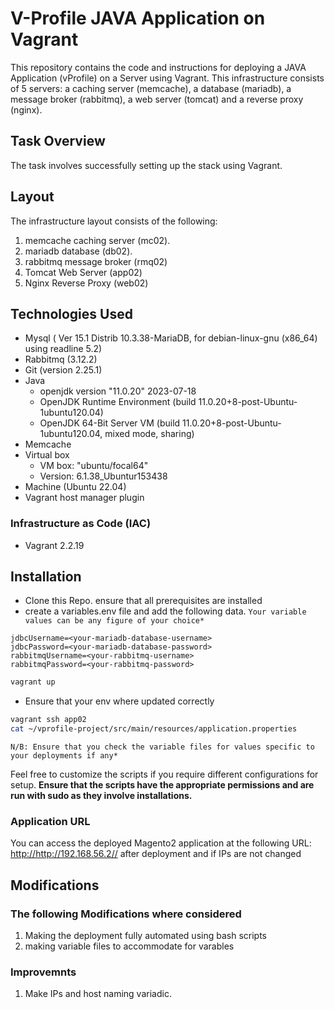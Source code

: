 # V-Profile JAVA Application on Vagrant

This repository contains the code and instructions for deploying a JAVA Application (vProfile)  on a Server using Vagrant. This infrastructure consists of 5 servers: a caching server (memcache), a database (mariadb), a message broker (rabbitmq), a web server (tomcat) and a reverse proxy (nginx).

## Task Overview

The task involves successfully setting up the stack using Vagrant.

## Layout

The infrastructure layout consists of the following:

1. memcache caching server (mc02).
2. mariadb database (db02).
3. rabbitmq message broker (rmq02)
4. Tomcat Web Server (app02)
5. Nginx Reverse Proxy (web02)

## Technologies Used

- Mysql ( Ver 15.1 Distrib 10.3.38-MariaDB, for debian-linux-gnu (x86_64) using readline 5.2)
- Rabbitmq (3.12.2)
- Git (version 2.25.1)
- Java
  - openjdk version "11.0.20" 2023-07-18
  - OpenJDK Runtime Environment (build 11.0.20+8-post-Ubuntu-1ubuntu120.04)
  - OpenJDK 64-Bit Server VM (build 11.0.20+8-post-Ubuntu-1ubuntu120.04, mixed mode, sharing)
- Memcache
- Virtual box
  - VM box: "ubuntu/focal64"
  - Version: 6.1.38_Ubuntur153438
- Machine (Ubuntu 22.04)
- Vagrant host manager plugin

### Infrastructure as Code (IAC)

- Vagrant 2.2.19

## Installation

- Clone this Repo. ensure that all prerequisites are installed
- create a variables.env file and add the following data. `Your variable values can be any figure of your choice*`

```script
jdbcUsername=<your-mariadb-database-username>
jdbcPassword=<your-mariadb-database-password>
rabbitmqUsername=<your-rabbitmq-username>
rabbitmqPassword=<your-rabbitmq-password>
```

```bash
vagrant up
```

- Ensure that your env where updated correctly

``````bash
vagrant ssh app02
cat ~/vprofile-project/src/main/resources/application.properties
``````

`N/B: Ensure that you check the variable files for values specific to your deployments if any*`

Feel free to customize the scripts if you require different configurations for setup. **Ensure that the scripts have the appropriate permissions and are run with sudo as they involve installations.**

### Application URL

You can access the deployed Magento2 application at the following URL: <http://http://192.168.56.2//> after deployment and if IPs are not changed

## Modifications

### The following Modifications where considered

1. Making the deployment fully automated using bash scripts
2. making variable files to accommodate for varables

### Improvemnts

1. Make IPs and host naming variadic.
